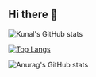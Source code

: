 ## Hi there 👋

![Kunal's GitHub stats](https://github-readme-stats.vercel.app/api?username=Kunalverse&hide=contribs,prs)

[![Top Langs](https://github-readme-stats.vercel.app/api/top-langs/?username=Kunalverse&layout=donut-vertical)](https://github.com/anuraghazra/github-readme-stats)

![Anurag's GitHub stats](https://github-readme-stats.vercel.app/api?username=Kunalverse&show_icons=true)

<!--
**Kunalverse/Kunalverse** is a ✨ _special_ ✨ repository because its `README.md` (this file) appears on your GitHub profile.

Here are some ideas to get you started:

- 🔭 I’m currently working on ...
- 🌱 I’m currently learning ...
- 👯 I’m looking to collaborate on ...
- 🤔 I’m looking for help with ...
- 💬 Ask me about ...
- 📫 How to reach me: ...
- 😄 Pronouns: ...
- ⚡ Fun fact: ...
-->

